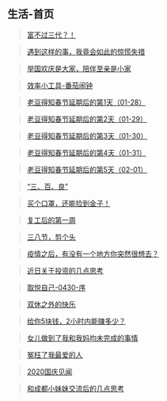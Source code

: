 ## 生活-首页

> [富不过三代？！](/life/gamble.md)

> [遇到这样的事，我竟会如此的惊慌失措](/life/lost-electric.md)

> [举国欢庆是大家，陪伴至亲是小家](/life/2019gqjw.md)

> [效率小工具-番茄闹钟](/life/time-control.md)

> [老豆得知春节延期后的第1天（01-28）](/life/defer-holidays-01.md)

> [老豆得知春节延期后的第2天（01-29）](/life/defer-holidays-02.md)

> [老豆得知春节延期后的第3天（01-30）](/life/defer-holidays-03.md)

> [老豆得知春节延期后的第4天（01-31）](/life/defer-holidays-04.md)

> [老豆得知春节延期后的第5天（02-01）](/life/defer-holidays-05.md)

> [“三、百、良”](/life/sbl.md)

> [买个口罩，还能捡到金子！](/life/buy-mask.md)

> [复工后的第一周](/life/rework-first.md)

> [三八节，剪个头](/life/38-haircut.md)

> [疫情之后，有没有一个地方你突然很想去？](/life/after-tour.md)

> [近日关于投资的几点思考](/life/thinkin-covid.md)

> [取悦自己-0430-序](/life/qyzj-001.md)

> [双休之外的快乐](/life/dobule-happy.md)

> [给你5块钱，2小时内能赚多少？](/life/qyzj-004.md)

> [女儿做到了我和我妈均未完成的事情](/life/jy-dad.md)

> [冤枉了我最爱的人](/life/qyzj-003.md)

> [2020国庆见闻](/life/gqjw-2020.md)

> [和成都小妹妹交流后的几点思考](/life/chat-202012.md)
